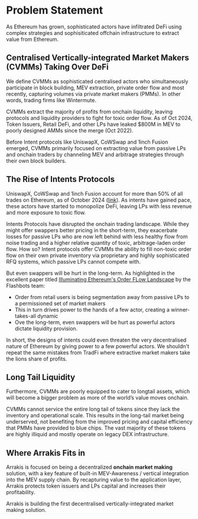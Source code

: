 # Problem Statement

As Ethereum has grown, sophisticated actors have infiltrated DeFi using complex strategies and sophisiticated offchain infrastructure to extract value from Ethereum.

## Centralised Vertically-integrated Market Makers (CVMMs) Taking Over DeFi

We define CVMMs as sophisticated centralised actors who simultaneously participate in block building, MEV extraction, private order flow and most recently, capturing volumes via private market makers (PMMs). In other words, trading firms like Wintermute.

CVMMs extract the majority of profits from onchain liquidity, leaving protocols and liquidity providers to fight for toxic order flow. As of Oct 2024, Token Issuers, Retail DeFi, and other LPs have leaked \$800M in MEV to poorly designed AMMs since the merge (Oct 2022).

Before Intent protocols like UniswapX, CoWSwap and 1inch Fusion emerged, CVMMs primarily focused on extracting value from passive LPs and onchain traders by channeling MEV and arbitrage strategies through their own block builders.

## The Rise of Intents Protocols

UniswapX, CoWSwap and 1inch Fusion account for more than 50% of all trades on Ethereum, as of October 2024 ([link](https://dune.com/queries/3146796/5248450)). As intents have gained pace, these actors have started to monopolize DeFi, leaving LPs with less revenue and more exposure to toxic flow.

Intents Protocols have disrupted the onchain trading landscape. While they might offer swappers better pricing in the short-term, they exacerbate losses for passive LPs who are now left behind with less healthy flow from noise trading and a higher relative quantity of toxic, arbitrage-laden order flow. How so? Intent protocols offer CVMMs the ability to fill non-toxic order flow on their own private inventory via proprietary and highly sophisticated RFQ systems, which passive LPs cannot compete with.

But even swappers will be hurt in the long-term. As highlighted in the excellent paper titled [Illuminating Ethereum's Order FLow Landscape](https://writings.flashbots.net/illuminate-the-order-flow) by the Flashbots team:

- Order from retail users is being segmentation away from passive LPs to a permissioned set of market makers
- This in turn drives power to the hands of a few actor, creating a winner-takes-all dynamic
- Ove the long-term, even swappers will be hurt as powerful actors dictate liquidity provision.

In short, the designs of intents could even threaten the very decentralised nature of Ethereum by giving power to a few powerful actors. We shouldn't repeat the same mistakes from TradFi where extractive market makers take the lions share of profits.

## Long Tail Liquidity

Furthermore, CVMMs are poorly equipped to cater to longtail assets, which will become a bigger problem as more of the world’s value moves onchain.

CVMMs cannot service the entire long tail of tokens since they lack the inventory and operational scale. This results in the long-tail market being underserved, not benefiting from the improved pricing and capital efficiency that PMMs have provided to blue chips. The vast majority of these tokens are highly illiquid and mostly operate on legacy DEX infrastructure.

## Where Arrakis Fits in

Arrakis is focused on being a decentralized **onchain market making** solution, with a key feature of built-in MEV-Awareness / vertical integration into the MEV supply chain. By recapturing value to the application layer, Arrakis protects token issuers and LPs capital and increases their profitability.

Arrakis is building the first decentralised vertically-integrated market making solution.
